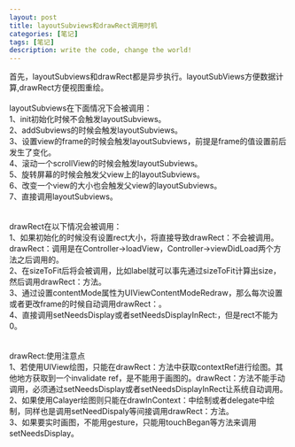 ```yaml
---
layout: post
title: layoutSubviews和drawRect调用时机
categories: [笔记]
tags: [笔记]
description: write the code, change the world!
---
```

首先，layoutSubviews和drawRect都是异步执行。layoutSubViews方便数据计算,drawRect方便视图重绘。<br/><br/>
layoutSubviews在下面情况下会被调用：<br/>
1、init初始化时候不会触发layoutSubviews。<br/>
2、addSubviews的时候会触发layoutSubviews。<br/>
3、设置view的frame的时候会触发layoutSubviews，前提是frame的值设置前后发生了变化。<br/>
4、滚动一个scrollView的时候会触发layoutSubviews。<br/>
5、旋转屏幕的时候会触发父view上的layoutSubviews。<br/>
6、改变一个view的大小也会触发父view的layoutSubviews。<br/>
7、直接调用layoutSubviews。<br/>
<br/>
<br/>
drawRect在以下情况会被调用：<br/>
1、如果初始化的时候没有设置rect大小，将直接导致drawRect：不会被调用。drawRect：调用是在Controller->loadView，Controller->viewDidLoad两个方法之后调用的。<br/>
2、在sizeToFit后将会被调用，比如label就可以事先通过sizeToFit计算出size，然后调用drawRect：方法。<br/>
3、通过设置contentMode属性为UIViewContentModeRedraw，那么每次设置或者更改frame的时候自动调用drawRect：。<br/>
4、直接调用setNeedsDisplay或者setNeedsDisplayInRect:，但是rect不能为0。<br/>
<br/>
<br/>
drawRect:使用注意点<br/>
1、若使用UIView绘图，只能在drawRect：方法中获取contextRef进行绘图。其他地方获取到一个invalidate ref，是不能用于画图的。drawRect：方法不能手动调用，必须通过setNeedsDisplay或者setNeedsDisplayInRect让系统自动调用。<br/>
2、如果使用Calayer绘图则只能在drawInContext：中绘制或者delegate中绘制，同样也是调用setNeedDispaly等间接调用drawRect：方法。<br/>
3、如果要实时画图，不能用gesture，只能用touchBegan等方法来调用setNeedsDisplay。<br/>

